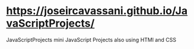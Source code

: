 # https://joseircavassani.github.io/JavaScriptProjects/
 JavaScriptProjects
 mini JavaScript Projects also using HTMl and CSS
